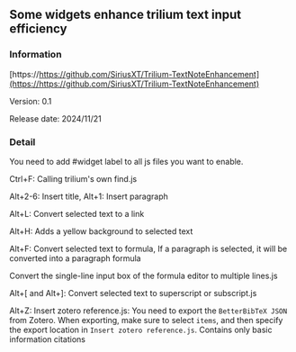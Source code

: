 ## Some widgets enhance trilium text input efficiency

### Information

[https://https://github.com/SiriusXT/Trilium-TextNoteEnhancement](https://https://github.com/SiriusXT/Trilium-TextNoteEnhancement)

Version: 0.1

Release date: 2024/11/21

### Detail
You need to add #widget label to all js files you want to enable.

Ctrl+F: Calling trilium's own find.js

Alt+2-6: Insert title, Alt+1: Insert paragraph

Alt+L: Convert selected text to a link

Alt+H: Adds a yellow background to selected text

Alt+F: Convert selected text to formula, If a paragraph is selected, it will be converted into a paragraph formula

Convert the single-line input box of the formula editor to multiple lines.js

Alt+\[ and Alt+\]: Convert selected text to superscript or subscript.js

Alt+Z: Insert zotero reference.js: You need to export the `BetterBibTeX JSON` from Zotero. When exporting, make sure to select `items`, and then specify the export location in `Insert zotero reference.js`. Contains only basic information citations